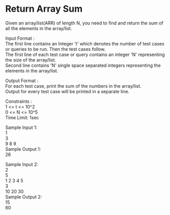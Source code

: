 # Return Array Sum



Given an array/list(ARR) of length N, you need to find and return the sum of all the elements in the array/list.      

Input Format :     
The first line contains an Integer 't' which denotes the number of test cases or queries to be run. Then the test cases follow.      
The first line of each test case or query contains an integer 'N' representing the size of the array/list.      
Second line contains 'N' single space separated integers representing the elements in the array/list.      

Output Format :     
For each test case, print the sum of the numbers in the array/list.       
Output for every test case will be printed in a separate line.      

Constraints :      
1 <= t <= 10^2     
0 <= N <= 10^5      
Time Limit: 1sec     

Sample Input 1:   
1      
3     
9 8 9     
Sample Output 1:     
26    

Sample Input 2:    
2   
5    
1 2 3 4 5    
3    
10 20 30      
Sample Output 2:     
15     
60      
